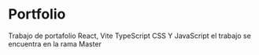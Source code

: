 # Portfolio
Trabajo de portafolio React, Vite TypeScript CSS Y JavaScript
el trabajo se encuentra en la rama Master
